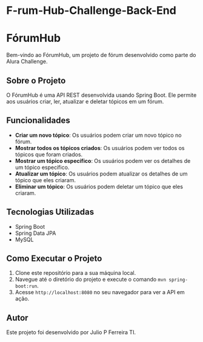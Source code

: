 ﻿# F-rum-Hub-Challenge-Back-End
# FórumHub

Bem-vindo ao FórumHub, um projeto de fórum desenvolvido como parte do Alura Challenge.

## Sobre o Projeto

O FórumHub é uma API REST desenvolvida usando Spring Boot. Ele permite aos usuários criar, ler, atualizar e deletar tópicos em um fórum.

## Funcionalidades

- **Criar um novo tópico**: Os usuários podem criar um novo tópico no fórum.
- **Mostrar todos os tópicos criados**: Os usuários podem ver todos os tópicos que foram criados.
- **Mostrar um tópico específico**: Os usuários podem ver os detalhes de um tópico específico.
- **Atualizar um tópico**: Os usuários podem atualizar os detalhes de um tópico que eles criaram.
- **Eliminar um tópico**: Os usuários podem deletar um tópico que eles criaram.

## Tecnologias Utilizadas

- Spring Boot
- Spring Data JPA
- MySQL

## Como Executar o Projeto

1. Clone este repositório para a sua máquina local.
2. Navegue até o diretório do projeto e execute o comando `mvn spring-boot:run`.
3. Acesse `http://localhost:8080` no seu navegador para ver a API em ação.

## Autor

Este projeto foi desenvolvido por Julio P Ferreira TI.
